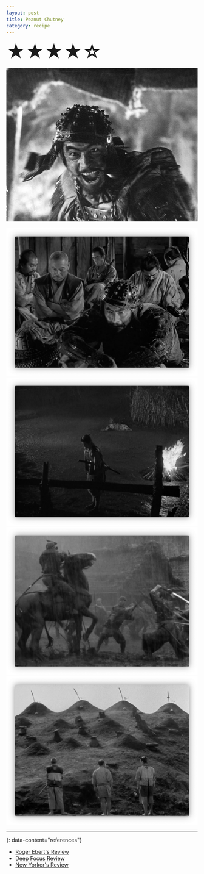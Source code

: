 ```yaml
---
layout: post
title: Peanut Chutney
category: recipe
---
```

<font size=7>★★★★☆</font>

![img](https://raw.githubusercontent.com/abadari3/abadari3.github.io/master/_images/sevensamurai1.jpeg)


<img src="https://raw.githubusercontent.com/abadari3/abadari3.github.io/master/_images/sevensamurai3.png" class="rightfloat" > 


<img src="https://raw.githubusercontent.com/abadari3/abadari3.github.io/master/_images/sevensamurai4.png" class="leftfloat"> 


<img src="https://raw.githubusercontent.com/abadari3/abadari3.github.io/master/_images/sevensamurai6.png" class="rightfloat" > 


<img src="https://raw.githubusercontent.com/abadari3/abadari3.github.io/master/_images/sevensamurai5.png" class="leftfloat"> 


---
{: data-content="references"}
- [Roger Ebert's Review](https://www.rogerebert.com/reviews/the-batman-movie-review-2022)
- [Deep Focus Review](https://deepfocusreview.com/reviews/the-batman/)
- [New Yorker's Review](https://www.newyorker.com/culture/the-front-row/the-batman-reviewed-eh-its-fine)
